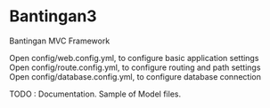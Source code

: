 # Bantingan3
Bantingan MVC Framework

Open config/web.config.yml, to configure basic application settings<br>
Open config/route.config.yml, to configure routing and path settings<br>
Open config/database.config.yml, to configure database connection

TODO :
Documentation.
Sample of Model files.